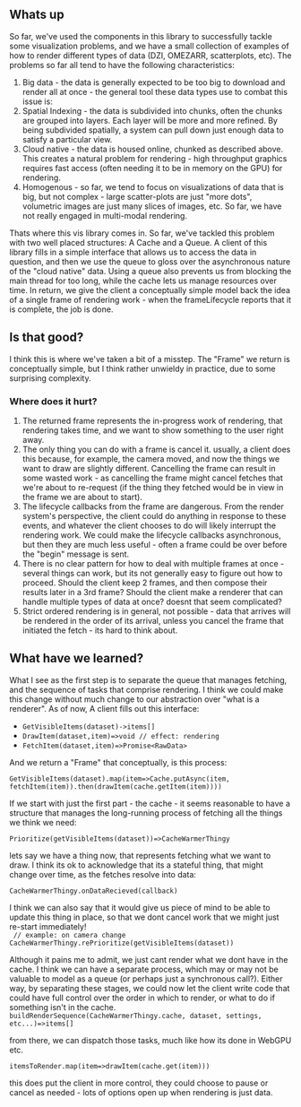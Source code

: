 ## Whats up

So far, we've used the components in this library to successfully tackle some visualization problems, and we have a small collection of examples of how to render different types of data (DZI, OMEZARR, scatterplots, etc). The problems so far all tend to have the following characteristics:

1. Big data - the data is generally expected to be too big to download and render all at once - the general tool these data types use to combat this issue is:
2. Spatial Indexing - the data is subdivided into chunks, often the chunks are grouped into layers. Each layer will be more and more refined. By being subdivided spatially, a system can pull down just enough data to satisfy a particular view.
3. Cloud native - the data is housed online, chunked as described above. This creates a natural problem for rendering - high throughput graphics requires fast access (often needing it to be in memory on the GPU) for rendering.
4. Homogenous - so far, we tend to focus on visualizations of data that is big, but not complex - large scatter-plots are just "more dots", volumetric images are just many slices of images, etc. So far, we have not really engaged in multi-modal rendering.

Thats where this vis library comes in. So far, we've tackled this problem with two well placed structures: A Cache and a Queue. A client of this library fills in a simple interface that allows us to access the data in question, and then we use the queue to gloss over the asynchronous nature of the "cloud native" data. Using a queue also prevents us from blocking the main thread for too long, while the cache lets us manage resources over time. In return, we give the client a conceptually simple model back the idea of a single frame of rendering work - when the frameLifecycle reports that it is complete, the job is done.

## Is that good?

I think this is where we've taken a bit of a misstep. The "Frame" we return is conceptually simple, but I think rather unwieldy in practice, due to some surprising complexity.

### Where does it hurt?

1. The returned frame represents the in-progress work of rendering, that rendering takes time, and we want to show something to the user right away.
2. The only thing you can do with a frame is cancel it. usually, a client does this because, for example, the camera moved, and now the things we want to draw are slightly different. Cancelling the frame can result in some wasted work - as cancelling the frame might cancel fetches that we're about to re-request (if the thing they fetched would be in view in the frame we are about to start).
3. The lifecycle callbacks from the frame are dangerous. From the render system's perspective, the client could do anything in response to these events, and whatever the client chooses to do will likely interrupt the rendering work. We could make the lifecycle callbacks asynchronous, but then they are much less useful - often a frame could be over before the "begin" message is sent.
4. There is no clear pattern for how to deal with multiple frames at once - several things can work, but its not generally easy to figure out how to proceed. Should the client keep 2 frames, and then compose their results later in a 3rd frame? Should the client make a renderer that can handle multiple types of data at once? doesnt that seem complicated?
5. Strict ordered rendering is in general, not possible - data that arrives will be rendered in the order of its arrival, unless you cancel the frame that initiated the fetch - its hard to think about.

## What have we learned?

What I see as the first step is to separate the queue that manages fetching, and the sequence of tasks that comprise rendering. I think we could make this change without much change to our abstraction over "what is a renderer". As of now, A client fills out this interface:

- `GetVisibleItems(dataset)->items[]`
- `DrawItem(dataset,item)=>void // effect: rendering`
- `FetchItem(dataset,item)=>Promise<RawData>`

And we return a "Frame" that conceptually, is this process:

`GetVisibleItems(dataset).map(item=>Cache.putAsync(item, fetchItem(item)).then(drawItem(cache.getItem(item))))`

If we start with just the first part - the cache - it seems reasonable to have a structure that manages the long-running process of fetching all the things we think we need:

`Prioritize(getVisibleItems(dataset))=>CacheWarmerThingy`

lets say we have a thing now, that represents fetching what we want to draw. I think its ok to acknowledge that its a stateful thing, that might change over time, as the fetches resolve into data:

`CacheWarmerThingy.onDataRecieved(callback)`

I think we can also say that it would give us piece of mind to be able to update this thing in place, so that we dont cancel work that we might just re-start immediately!<BR>
` // example: on camera change`<BR>
`CacheWarmerThingy.rePrioritize(getVisibleItems(dataset))`

Although it pains me to admit, we just cant render what we dont have in the cache. I think we can have a separate process, which may or may not be valuable to model as a queue (or perhaps just a synchronous call?). Either way, by separating these stages, we could now let the client write code that could have full control over the order in which to render, or what to do if something isn't in the cache.
<BR>
`buildRenderSequence(CacheWarmerThingy.cache, dataset, settings, etc...)=>items[]`<BR>

from there, we can dispatch those tasks, much like how its done in WebGPU etc.<BR>

`itemsToRender.map(item=>drawItem(cache.get(item)))`

this does put the client in more control, they could choose to pause or cancel as needed - lots of options open up when rendering is just data.

